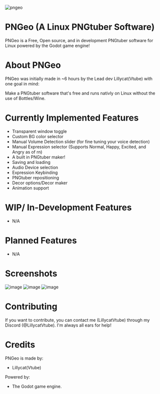 
![pngeo](https://github.com/LillycatVtube/PNGeo/assets/157961265/163bc71f-fca8-4eea-8ca1-7e27c33a97b5)
# PNGeo (A Linux PNGtuber Software)

PNGeo is a Free, Open source, and in development PNGtuber software for Linux powered by the Godot game engine!


# About PNGeo

PNGeo was initially made in ~6 hours by the Lead dev Lillycat(Vtube) with one goal in mind: 

Make a PNGtuber software that's free and runs nativly on Linux without the use of Bottles/Wine.



# Currently Implemented Features

- Transparent window toggle
- Custom BG color selector
- Manual Volume Detection slider (for fine tuning your voice detection)
- Manual Expression selector (Supports Normal, Happy, Excited, and Angry as of rn)
- A built in PNGtuber maker!
- Saving and loading
- Audio Device selection
- Expression Keybinding
- PNGtuber repositioning
- Decor options/Decor maker
- Animation support


# WIP/ In-Development Features
- N/A


# Planned Features
- N/A

# Screenshots
![image](https://github.com/LillycatVtube/PNGeo/assets/157961265/48925644-26dc-4f9d-9c71-41fc3dc0a7f4)
![image](https://github.com/LillycatVtube/PNGeo/assets/157961265/00f3f5ec-8f5d-4b03-ab08-825a52e17abe)
![image](https://github.com/LillycatVtube/PNGeo/assets/157961265/d2b81e63-8ea6-459c-a34f-2649ebaf349c)


# Contributing
 
 If you want to contribute, you can contact me (LillycatVtube) through my Discord (@LillycatVtube). I'm always all ears for help!

# Credits
PNGeo is made by:
- Lillycat(Vtube)

Powered by: 
- The Godot game engine.
